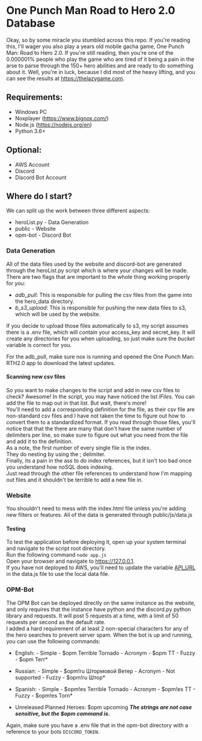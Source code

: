 
# One Punch Man Road to Hero 2.0 Database

Okay, so by some miracle you stumbled across this repo. 
 If you're reading this, I'll wager you also play a years old mobile gacha game, One Punch Man: Road to Hero 2.0.
If you're still reading, then you're one of the 0.000001% people who play the game who are tired of it being a pain in the arse to parse through the 150+ hero abilities and are ready to do something about it.
Well, you're in luck, because I did most of the heavy lifting, and you can see the results at https://thelazygame.com.

## Requirements:
- Windows PC
- Noxplayer (https://www.bignox.com/)
- Node.js (https://nodejs.org/en)
- Python 3.6+

## Optional:
- AWS Account
- Discord
- Discord Bot Account

## Where do I start?
We can split up the work between three different aspects:
- heroList.py - Data Generation
- public - Website
- opm-bot - Discord Bot

### Data Generation
All of the data files used by the website and discord-bot are generated through the heroList.py script which is where your changes will be made. There are two flags that are important to the whole thing working properly for you:
- *adb_pull*: This is responsible for pulling the csv files from the game into the hero_data directory.
- *b_s3_upload*: This is responsible for pushing the new data files to s3, which will be used by the website.

If you decide to upload those files automatically to s3, my script assumes there is a .env file, which will contain your access_key and secret_key. It will create any directories for you when uploading, so just make sure the *bucket* variable is correct for you.

For the adb_pull, make sure nox is running and opened the One Punch Man: RTH2.0 app to download the latest updates.

#### Scanning new csv files
So you want to make changes to the script and add in new csv files to check? Awesome! In the script, you may have noticed the list *lFiles*. You can add the file to map out in that list. But wait, there's more! \
You'll need to add a corresponding definition for the file, as their csv file are non-standard csv files and I have not taken the time to figure out how to convert them to a standardized format. If you read through those files, you'll notice that that the there are many that don't have the same number of delimiters per line, so make sure to figure out what you need from the file and add it to the definition. \
As a note, the first number of every single file is the index. \
They do nesting by using the ; delimiter. \
Finally, its a pain in the ass to do index references, but it isn't too bad once you understand how noSQL does indexing. \
Just read through the other file references to understand how I'm mapping out files and it shouldn't be terrible to add a new file in.

### Website
You shouldn't need to mess with the index.html file unless you're adding new filters or features. All of the data is generated through public/js/data.js

#### Testing
To test the application before deploying it, open up your system terminal and navigate to the script root directory. \
Run the following command `node app.js` \
Open your browser and navigate to https://127.0.0.1. \
If you have not deployed to AWS, you'll need to update the variable [API_URL](https://github.com/jhernandez6354/OPM/blob/master/public/js/data.js#L1) in the data.js file to use the local data file.

### OPM-Bot
The OPM Bot can be deployed directly on the same instance as the website, and only requires that the instance have python and the discord.py python library and requests.
It will post 5 requests at a time, with a limit of 50 requests per second as the default rate. \
I added a hard requirement of at least 2 non-special characters for any of the hero searches to prevent server spam.
When the bot is up and running, you can use the following commands:
*    English:
    - Simple - $opm Terrible Tornado
    - Acronym - $opm TT
    - Fuzzy - $opm Terr*

*    Russian:
    - Simple - $opm!ru Штормовой Ветер
    - Acronym - Not supported
    - Fuzzy - $opm!ru Штор*

*    Spanish:
    - Simple - $opm!es Terrible Tornado
    - Acronym - $opm!es TT 
    - Fuzzy - $opm!es Torn*

*    Unreleased Planned Heroes: $opm upcoming
***The strings are not case sensitive, but the $opm command is.***

Again, make sure you have a .env file that in the opm-bot directory with a reference to your bots `DISCORD_TOKEN`.